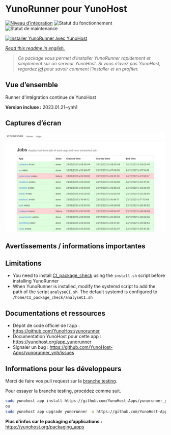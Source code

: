 <!--
N.B.: This README was automatically generated by https://github.com/YunoHost/apps/tree/master/tools/README-generator
It shall NOT be edited by hand.
-->

# YunoRunner pour YunoHost

[![Niveau d’intégration](https://dash.yunohost.org/integration/yunorunner.svg)](https://dash.yunohost.org/appci/app/yunorunner) ![Statut du fonctionnement](https://ci-apps.yunohost.org/ci/badges/yunorunner.status.svg) ![Statut de maintenance](https://ci-apps.yunohost.org/ci/badges/yunorunner.maintain.svg)

[![Installer YunoRunner avec YunoHost](https://install-app.yunohost.org/install-with-yunohost.svg)](https://install-app.yunohost.org/?app=yunorunner)

*[Read this readme in english.](./README.md)*

> *Ce package vous permet d’installer YunoRunner rapidement et simplement sur un serveur YunoHost.
Si vous n’avez pas YunoHost, regardez [ici](https://yunohost.org/#/install) pour savoir comment l’installer et en profiter.*

## Vue d’ensemble

Runner d'intégration continue de YunoHost

**Version incluse :** 2023.01.21~ynh1

## Captures d’écran

![Capture d’écran de YunoRunner](./doc/screenshots/screenshot.png)

## Avertissements / informations importantes

## Limitations

* You need to install [CI_package_check](https://github.com/YunoHost/CI_package_check) using the `install.sh` script before installing YunoRunner
* When YunoRunner is installed, modify the systemd script to add the path of the script `analyseCI.sh`. The default systemd is configured to `/home/CI_package_check/analyseCI.sh`

## Documentations et ressources

* Dépôt de code officiel de l’app : <https://github.com/YunoHost/yunorunner>
* Documentation YunoHost pour cette app : <https://yunohost.org/app_yunorunner>
* Signaler un bug : <https://github.com/YunoHost-Apps/yunorunner_ynh/issues>

## Informations pour les développeurs

Merci de faire vos pull request sur la [branche testing](https://github.com/YunoHost-Apps/yunorunner_ynh/tree/testing).

Pour essayer la branche testing, procédez comme suit.

``` bash
sudo yunohost app install https://github.com/YunoHost-Apps/yunorunner_ynh/tree/testing --debug
ou
sudo yunohost app upgrade yunorunner -u https://github.com/YunoHost-Apps/yunorunner_ynh/tree/testing --debug
```

**Plus d’infos sur le packaging d’applications :** <https://yunohost.org/packaging_apps>